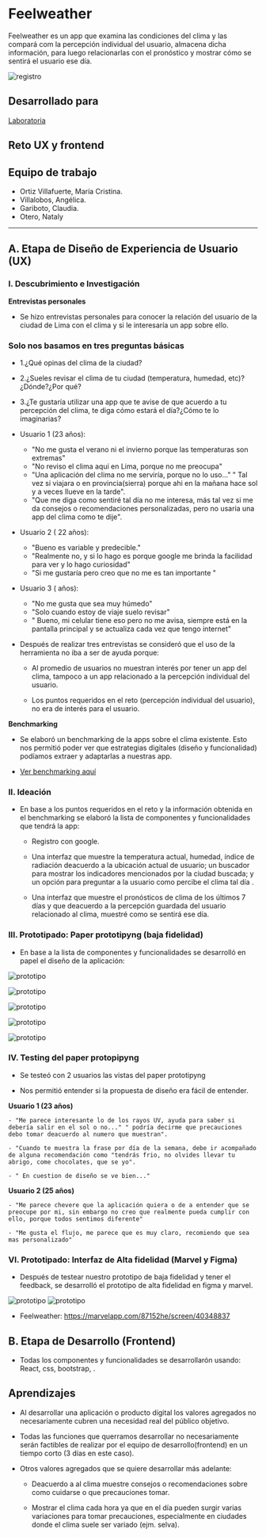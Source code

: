 # Feelweather

Feelweather es un app que examina las condiciones del clima y las compará com la percepción individual del usuario, almacena dicha información, para luego relacionarlas con el pronóstico y mostrar cómo se sentirá el usuario ese día.

![registro](https://user-images.githubusercontent.com/30377942/38519942-f34ff112-3c06-11e8-901e-584868442a29.png)

##  Desarrollado para
[Laboratoria](http://www.laboratoria.la/)


## Reto UX y frontend
## Equipo de trabajo

+ Ortiz Villafuerte, María Cristina.
+ Villalobos, Angélica.
+ Gariboto, Claudia.
+ Otero, Nataly

***

## A. Etapa de Diseño de Experiencia de Usuario (UX)

### I. Descubrimiento e Investigación

**Entrevistas personales**

-	Se hizo entrevistas personales para conocer la relación del usuario de la ciudad de Lima con el clima y si le interesaría un app sobre ello.

### Solo nos basamos en tres preguntas básicas

- 1.¿Qué opinas del clima de la ciudad?
- 2.¿Sueles revisar el clima de tu ciudad (temperatura, humedad, etc)?¿Dónde?¿Por qué?
- 3.¿Te gustaría utilizar una app que te avise de que acuerdo a tu percepción del clima, te diga cómo estará el día?¿Cómo te lo imaginarias?


- Usuario 1 (23 años):

   - "No me gusta el verano ni el invierno porque las temperaturas son extremas"
   - "No reviso el clima aquí en Lima, porque no me preocupa"
   - "Una aplicación del clima no me serviría, porque no lo uso..." " Tal vez si viajara o en provincia(sierra) porque ahi en la mañana hace sol y a veces llueve en la tarde".
   - "Que me diga como sentiré tal día no me interesa, más tal vez si me da consejos o recomendaciones personalizadas, pero no usaria una app del clima como te dije".

-  Usuario 2 ( 22 años):

   - "Bueno es variable y predecible."
   - "Realmente no, y si lo hago es porque google me brinda la facilidad para ver y lo hago curiosidad"
   - "Si me gustaría pero creo que no me es tan importante "
-  Usuario 3 ( años):

   - "No me gusta que sea muy húmedo"
   - "Solo cuando estoy de viaje suelo revisar"
   - " Bueno, mi celular tiene eso pero no me avisa, siempre está en la pantalla principal y se actualiza cada vez que tengo internet"

-	Después de realizar tres entrevistas se consideró que el uso de  la herramienta no iba a ser de ayuda porque:

    - Al promedio de usuarios no muestran interés por tener un app del clima, tampoco a un app relacionado a la percepción individual del usuario.

    - Los puntos requeridos en el reto (percepción individual del usuario), no era de interés para el usuario.

**Benchmarking**

- Se elaboró un benchmarking de la apps sobre el clima existente. Esto nos permitió poder ver que estrategias digitales (diseño y funcionalidad) podíamos extraer y adaptarlas a nuestras app.

- [Ver benchmarking aquí](https://docs.google.com/spreadsheets/d/1BN2OEfZwCfSR6qPNTuIXQGLki4gyJLtqUfoRHXnC7yI/edit#gid=0)

### II. Ideación

- En base a los puntos requeridos en el reto y la información obtenida en el benchmarking se elaboró la lista de componentes y funcionalidades que tendrá la app:

  -  Registro con google.

  -  Una interfaz que muestre la temperatura actual, humedad, índice de radiación deacuerdo a la ubicación actual de usuario; un buscador para mostrar los indicadores mencionados por la ciudad buscada; y un opción para preguntar a la usuario como percibe el clima tal día .

  - Una interfaz que muestre el pronósticos de clima de los últimos 7 días y que deacuerdo a la percepción guardada del usuario relacionado al clima, muestré como se sentirá ese día.

### III. Prototipado: Paper prototipyng (baja fidelidad)

- En base a la lista de componentes y funcionalidades se desarrolló en papel el diseño de la aplicación:

 ![prototipo](src/assets/images/1.jpg)

 ![prototipo](src/assets/images/2.jpg)

 ![prototipo](src/assets/images/3.jpg)

  ![prototipo](src/assets/images/4.jpg)

   ![prototipo](src/assets/images/5.jpg)


### IV. Testing del paper protopipyng

-	Se testeó con 2 usuarios las vistas del paper prototipyng

-	Nos permitió entender si la propuesta de diseño era fácil de entender.

  **Usuario 1 (23 años)**

    - "Me parece interesante lo de los rayos UV, ayuda para saber si debería salir en el sol o no..." " podría decirme que precauciones debo tomar deacuerdo al numero que muestran".

    - "Cuando te muestra la frase por día de la semana, debe ir acompañado de alguna recomendación como "tendrás frio, no olvides llevar tu abrigo, come chocolates, que se yo".

    - " En cuestion de diseño se ve bien..."

 **Usuario 2 (25 años)**
 
    - "Me parece chevere que la aplicación quiera o de a entender que se preocupe por mi, sin embargo no creo que realmente pueda cumplir con ello, porque todos sentimos diferente"

    - "Me gusta el flujo, me parece que es muy claro, recomiendo que sea mas personalizado"

### VI. Prototipado: Interfaz de Alta fidelidad (Marvel y Figma)

- Después de testear nuestro prototipo de baja fidelidad y tener el feedback, se desarrolló el  prototipo de alta fidelidad en figma y marvel.

 ![prototipo](src/assets/images/registro.png)
 ![prototipo](src/assets/images/vistaprincipal.png)


-  Feelweather:  https://marvelapp.com/87152he/screen/40348837

## B. Etapa de Desarrollo (Frontend)

- Todas los componentes y funcionalidades se desarrollarón usando: React, css, bootstrap, .

## Aprendizajes

- Al desarrollar una aplicación o producto digital los valores agregados no necesariamente cubren una necesidad real del público objetivo.

- Todas las funciones que querramos desarrollar no necesariamente serán factibles de realizar por el equipo de desarrollo(frontend) en un tiempo corto (3 días en este caso).

- Otros valores agregados que se quiere desarrollar más adelante:

  - Deacuerdo a al clima muestre consejos o recomendaciones sobre como cuidarse o que precauciones tomar.

  - Mostrar el clima  cada hora ya que en el día pueden surgir varias variaciones para tomar precauciones, especialmente en ciudades donde el clima suele ser variado (ejm. selva).
